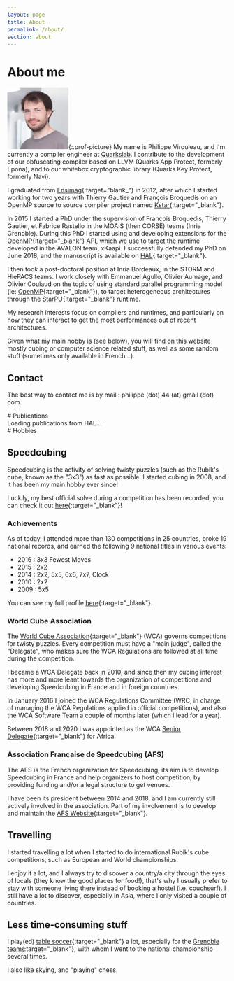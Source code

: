 ```yaml
---
layout: page
title: About
permalink: /about/
section: about
---
```



<div class="well" markdown="1">

# About me

![photo](/resources/about_picture.png){:.prof-picture}
My name is Philippe Virouleau, and I'm currently a compiler engineer at [Quarkslab](https://quarkslab.com/).
I contribute to the development of our obfuscating compiler based on LLVM (Quarks App Protect, formerly Epona), and to our whitebox cryptographic library (Quarks Key Protect, formerly Navi).

I graduated from [Ensimag](http://ensimag.grenoble-inp.fr/){:target="blank_"} in 2012, after which I started working for two years with Thierry Gautier and François Broquedis on an OpenMP source to source compiler project named [Kstar](http://kstar.gforge.inria.fr/){:target="_blank"}.

In 2015 I started a PhD under the supervision of François Broquedis, Thierry Gautier, et Fabrice Rastello in the MOAIS (then CORSE) teams (Inria Grenoble).
During this PhD I started using and developing extensions for the [OpenMP](http://openmp.org/wp/){:target="_blank"} API, which we use to target the runtime developed in the AVALON team, xKaapi.
I successfully defended my PhD on June 2018, and the manuscript is available on [HAL](https://hal.inria.fr/tel-01908830){:target="_blank"}.

I then took a post-doctoral position at Inria Bordeaux, in the STORM and HiePACS teams.
I work closely with Emmanuel Agullo, Olivier Aumage, and Olivier Coulaud on the topic of using standard parallel programming model (ie: [OpenMP](http://openmp.org/wp/){:target="_blank"}), to target heterogeneous architectures through the [StarPU](http://starpu.gforge.inria.fr/){:target="_blank"} runtime.

My research interests focus on compilers and runtimes, and particularly on how they can interact to get the most performances out of recent architectures.

Given what my main hobby is (see below), you will find on this website mostly cubing or computer science related stuff, as well as some random stuff (sometimes only available in French...).

## Contact

The best way to contact me is by mail : philippe (dot) 44 (at) gmail (dot) com.

</div>

<div class="well" markdown="1">
# Publications

<div id="publications-hal">Loading publications from HAL...</div>
<script src="{{site.baseurl}}/js/hal.js"></script>
<script>load_from_hal("philippe-virouleau");</script>

</div>

<div class="well" markdown="1">
# Hobbies

## Speedcubing

Speedcubing is the activity of solving twisty puzzles (such as the Rubik's cube, known as the "3x3") as fast as possible. I started cubing in 2008, and it has been my main hobby ever since!

Luckily, my best official solve during a competition has been recorded, you can check it out [here](https://www.youtube.com/watch?v=KHaellMev1M){:target="_blank"}!

### Achievements

As of today, I attended more than 130 competitions in 25 countries, broke 19 national records, and earned the following 9 national titles in various events:

* 2016 : 3x3 Fewest Moves
* 2015 : 2x2
* 2014 : 2x2, 5x5, 6x6, 7x7, Clock
* 2010 : 2x2
* 2009 : 5x5

You can see my full profile [here](https://www.worldcubeassociation.org/results/p.php?i=2008VIRO01){:target="_blank"}.

### World Cube Association

The [World Cube Association](https://www.worldcubeassociation.org/){:target="_blank"} (WCA) governs competitions for twisty puzzles. Every competition must have a "main judge", called the "Delegate", who makes sure the WCA Regulations are followed at all time during the competition.

I became a WCA Delegate back in 2010, and since then my cubing interest has more and more leant towards the organization of competitions and developing Speedcubing in France and in foreign countries.

In January 2016 I joined the WCA Regulations Committee (WRC, in charge of managing the WCA Regulations applied in official competitions), and also the WCA Software Team a couple of months later (which I lead for a year).

Between 2018 and 2020 I was appointed as the WCA [Senior Delegate](https://www.worldcubeassociation.org/documents/motions/09.2019.1%20-%20Senior%20Delegates.pdf){:target="_blank"} for Africa.


### Association Française de Speedcubing (AFS)

The AFS is the French organization for Speedcubing, its aim is to develop Speedcubing in France and help organizers to host competition, by providing funding and/or a legal structure to get venues.

I have been its president between 2014 and 2018, and I am currently still actively involved in the association.
Part of my involvement is to develop and maintain the [AFS Website](https://www.speedcubingfrance.org/){:target="_blank"}.

## Travelling

I started travelling a lot when I started to do international Rubik's cube competitions, such as European and World championships.

I enjoy it a lot, and I always try to discover a country/a city through the eyes of locals (they know the good places for food!), that's why I usually prefer to stay with someone living there instead of booking a hostel (i.e. couchsurf). I still have a lot to discover, especially in Asia, where I only visited a couple of countries.

## Less time-consuming stuff

I play(ed) [table soccer](http://www.table-soccer.org/){:target="_blank"} a lot, especially for the [Grenoble team](http://babyfootgrenoble.free.fr/){:target="_blank"}, with whom I went to the national championship several times.

I also like skying, and "playing" chess.

</div>
